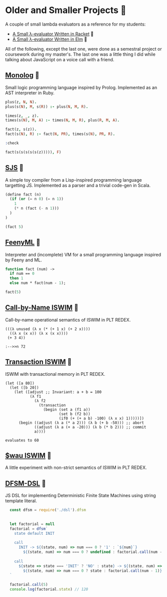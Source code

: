 # Older and Smaller Projects :fallen_leaf:

A couple of small lambda evaluators as a reference for my students:

- [A Small λ-evaluator Written in Racket](https://gist.github.com/lambduli/b07c8ce55aa182e3c809f7814eb4feeb) :mushroom:
- [A Small λ-evaluator Written in Elm](https://gist.github.com/lambduli/aa3a1a5ac2716e13cf4351006f0ab559) :mushroom:


All of the following, except the last one, were done as a semestral project or coursework during my master's.
The last one was a little thing I did while talking about JavaScript on a voice call with a friend.

## [Monolog](https://github.com/lambduli/monolog) :maple_leaf:

Small logic programming language inspired by Prolog.
Implemented as an AST interpreter in Ruby.

```prolog
plus(z, N, N).
plus(s(N), M, s(R)) :- plus(N, M, R).

times(z, _, z).
times(s(N), M, A) :- times(N, M, R), plus(R, M, A).

fact(z, s(z)).
fact(s(N), R) :- fact(N, PR), times(s(N), PR, R).

:check

fact(s(s(s(s(s(z))))), F)
```

## [SJS](https://github.com/lambduli/sjs) :maple_leaf:

A simple toy compiler from a Lisp-inspired programming language targetting JS.
Implemented as a parser and a trivial code-gen in Scala.

```lisp
(define fact (n)
  (if (or (= n 0) (= n 1))
    1
    (* n (fact (- n 1)))
  )
)

(fact 5)
```


## [FeenyML](https://github.com/lambduli/FeenyML) :maple_leaf:

Interpreter and (incomplete) VM for a small programming language inspired by Feeny and ML.

```ml
function fact (num) ->
  if num == 0
  then 1
  else num * fact(num - 1);

fact(5)
```


## [Call-by-Name ISWIM](https://gist.github.com/lambduli/662c6d934d3e8cd8670670d4468ee906) :mushroom:

Call-by-name operational semantics of ISWIM in PLT REDEX.

```
(((λ unused (λ x (* (+ 1 x) (+ 2 x))))
  ((λ x (x x)) (λ x (x x))))
 (+ 3 4))

:-->>n 72
```


## [Transaction ISWIM](https://gist.github.com/lambduli/1e5f7714fef5269fbd214c587ff29588) :mushroom:

ISWIM with transactional memory in PLT REDEX.

```
(let ([a 80])
  (let ([b 20])
    (let ([adjust ;; Invariant: a + b = 100
           (λ f1
             (λ f2
               (transaction
                 (begin (set a (f1 a))
                        (set b (f2 b))
                        (if0 (+ (+ a b) -100) (λ x x) 1)))))])
      (begin ((adjust (λ a (* a 2))) (λ b (+ b -50))) ;; abort
             ((adjust (λ a (+ a -20))) (λ b (* b 2))) ;; commit
             a))))

evaluates to 60
```


## [$wau ISWIM](https://gist.github.com/lambduli/7ab05d917518b666aa93e9cfee374eb1) :mushroom:

A little experiment with non-strict semantics of ISWIM in PLT REDEX.


## [DFSM-DSL](https://github.com/lambduli/dfsm-dsl) :mushroom:

JS DSL for implementing Deterministic Finite State Machines using string template literal.

```javascript
  const dfsm = require('./dsl').dfsm
  
  
  let factorial = null
  factorial = dfsm`
    state default INIT
    
    call
      INIT -> ${(state, num) => num === 0 ? '1' : `${num}`}
        ${(state, num) => num === 0 ? undefined : factorial.call(num - 1)} .
    
    call
      ${state => state === 'INIT' ? 'NO' : state} -> ${(state, num) => num === 0 ? state : `${Number(state) * num}`}
        ${(state, num) => num === 0 ? state : factorial.call(num - 1)} .
  `
  
  factorial.call(5)
  console.log(factorial.state) // 120
```

